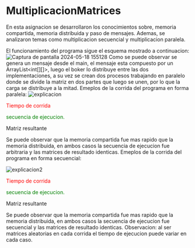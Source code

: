 # MultiplicacionMatrices
En esta asignacion se desarrollaron los conocimientos sobre, memoria compartida, memoria distribuida y  paso de mensajes. Ademas, se analizaron temas como multiplicacion secuencial y multiplicacion paralela.

El funcionamiento del programa sigue el esquema mostrado a continuacion:
![Captura de pantalla 2024-05-18 155128](https://github.com/EleazarPe/MultiplicacionMatrices/assets/71235444/f6dfa40f-5b90-4dd2-b97d-da9c53ea0e41)
Como se puede observar se genera un mensaje desde el main, el mensaje esta compuesto por un ArrayList<int[][]>, luego el boker lo distribuye entre las dos implementaciones, a su vez se crean dos procesos trabajando en paralelo donde se divide la matriz en dos partes que luego se unen, por lo que la carga se distribuye a la mitad.
Emeplos de la corrida del programa en forma paralela:
![explicacion](https://github.com/EleazarPe/MultiplicacionMatrices/assets/71235444/c13c5b6f-3c36-4bb8-8656-af71a9524add)
<p style="color:red;">Tiempo de corrida</p>
<p style="color:green;">secuencia de ejecucion.</p>
<p style="color:cian;">Matriz resultante</p>
Se puede observar que la memoria compartida fue mas rapido que la memoria distribuida, en ambos casos la secuencia de ejecucion fue arbitraria y las matrices de resultado identicas.
Emeplos de la corrida del programa en forma secuencial:

![explicacion2](https://github.com/EleazarPe/MultiplicacionMatrices/assets/71235444/8ee01237-8b91-40f1-8120-e1801406302a)
<p style="color:red;">Tiempo de corrida</p>
<p style="color:green;">secuencia de ejecucion.</p>
<p style="color:cian;">Matriz resultante</p>
Se puede observar que la memoria compartida fue mas rapido que la memoria distribuida, en ambos casos la secuencia de ejecucion fue secuencial y las matrices de resultado identicas.
Observacion: al ser matrices aleatorias en cada corrida el tiempo de ejecucion puede variar en cada caso.

